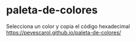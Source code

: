 # paleta-de-colores
Selecciona un color y copia el código hexadecimal
https://pevescarol.github.io/paleta-de-colores/
